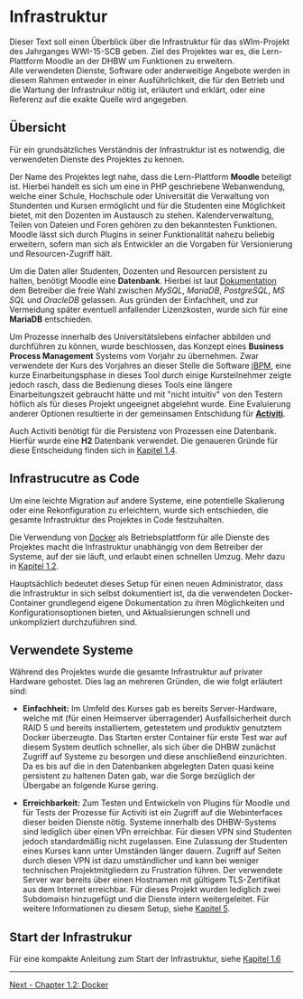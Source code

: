 # Infrastruktur

Dieser Text soll einen Überblick über die Infrastruktur für das sWIm-Projekt des Jahrganges WWI-15-SCB geben. Ziel des Projektes war es, die Lern-Plattform Moodle an der DHBW um Funktionen zu erweitern.  
Alle verwendeten Dienste, Software oder anderweitige Angebote werden in diesem Rahmen entweder in einer Ausführlichkeit, die für den Betrieb und die Wartung der Infrastrukur nötig ist, erläutert und erklärt, oder eine Referenz auf die exakte Quelle wird angegeben.

## Übersicht

Für ein grundsätzliches Verständnis der Infrastruktur ist es notwendig, die verwendeten Dienste des Projektes zu kennen. 

Der Name des Projektes legt nahe, dass die Lern-Plattform **Moodle** beteiligt ist. Hierbei handelt es sich um eine in PHP geschriebene Webanwendung, welche einer Schule, Hochschule oder Universität die Verwaltung von Stundenten und Kursen ermöglicht und für die Studenten eine Möglichkeit bietet, mit den Dozenten im Austausch zu stehen. Kalenderverwaltung, Teilen von Dateien und Foren gehören zu den bekanntesten Funktionen. Moodle lässt sich durch Plugins in seiner Funktionalität nahezu beliebig erweitern, sofern man sich als Entwickler an die Vorgaben für Versionierung und Resourcen-Zugriff hält.

Um die Daten aller Studenten, Dozenten und Resourcen persistent zu halten, benötigt Moodle eine **Datenbank**. Hierbei ist laut [Dokumentation](https://docs.moodle.org/20/en/Create\_Moodle\_site\_database) dem Betreiber die freie Wahl zwischen *MySQL*, *MariaDB*, *PostgreSQL*, *MS SQL* und *OracleDB* gelassen. Aus gründen der Einfachheit, und zur Vermeidung später eventuell anfallender Lizenzkosten, wurde sich für eine **MariaDB** entschieden.

Um Prozesse innerhalb des Universitätslebens einfacher abbilden und durchführen zu können, wurde beschlossen, das Konzept eines **Business Process Management** Systems vom Vorjahr zu übernehmen. Zwar verwendete der Kurs des Vorjahres an dieser Stelle die Software [jBPM](https://www.jbpm.org/), eine kurze Einarbeitungsphase in dieses Tool durch einige Kursteilnehmer zeigte jedoch rasch, dass die Bedienung dieses Tools eine längere Einarbeitungszeit gebraucht hätte und mit "nicht intuitiv" von den Testern höflich als für dieses Projekt ungeeignet abgelehnt wurde. Eine Evaluierung anderer Optionen resultierte in der gemeinsamen Entschidung für [**Activiti**](https://www.activiti.org/). 

Auch Activiti benötigt für die Persistenz von Prozessen eine Datenbank. Hierfür wurde eine **H2** Datenbank verwendet. Die genaueren Gründe für diese Entscheidung finden sich in [Kapitel 1.4](activiti-unter-docker.md).

## Infrastrucutre as Code

Um eine leichte Migration auf andere Systeme, eine potentielle Skalierung oder eine Rekonfiguration zu erleichtern, wurde sich entschieden, die gesamte Infrastruktur des Projektes in Code festzuhalten.

Die Verwendung von [Docker](docker.md) als Betriebsplattform für alle Dienste des Projektes macht die Infrastruktur unabhängig von dem Betreiber der Systeme, auf der sie läuft, und erlaubt einen schnellen Umzug. Mehr dazu in [Kapitel 1.2](docker.md).

Hauptsächlich bedeutet dieses Setup für einen neuen Administrator, dass die Infrastruktur in sich selbst dokumentiert ist, da die verwendeten Docker-Container grundlegend eigene Dokumentation zu ihren Möglichkeiten und Konfigurationsoptionen bieten, und Aktualisierungen schnell und unkompliziert durchzuführen sind.

## Verwendete Systeme

Während des Projektes wurde die gesamte Infrastruktur auf privater Hardware gehostet. Dies lag an mehreren Gründen, die wie folgt erläutert sind:

+ **Einfachheit:** Im Umfeld des Kurses gab es bereits Server-Hardware, welche mit (für einen Heimserver überragender) Ausfallsicherheit durch RAID 5 und bereits installiertem, getestetem und produktiv genutztem Docker überzeugte. Das Starten erster Container für erste Test war auf diesem System deutlich schneller, als sich über die DHBW zunächst Zugriff auf Systeme zu besorgen und diese anschließend einzurichten.
Da es bis auf die in den Datenbanken abgelegten Daten quasi keine persistent zu haltenen Daten gab, war die Sorge bezüglich der Übergabe an folgende Kurse gering.

+ **Erreichbarkeit:** Zum Testen und Entwickeln von Plugins für Moodle und für Tests der Prozesse für Activiti ist ein Zugriff auf die Webinterfaces dieser beiden Dienste nötig. Systeme innerhalb des DHBW-Systems sind lediglich über einen VPn erreichbar. Für diesen VPN sind Studenten jedoch standardmäßig nicht zugelassen. Eine Zulassung der Studenten eines Kurses kann unter Umständen länger dauern. Zugriff auf Seiten durch diesen VPN ist dazu umständlicher und kann bei weniger technischen Projektmitgliedern zu Frustration führen.
Der verwendete Server war bereits über einen Hostnamen mit gültigem TLS-Zertifikat aus dem Internet erreichbar. Für dieses Projekt wurden lediglich zwei Subdomaisn hinzugefügt und die Dienste intern weitergeleitet. Für weitere Informationen zu diesem Setup, siehe [Kapitel 5](nginx-als-reverse-proxy.md).

## Start der Infrastrukur

Für eine kompakte Anleitung zum Start der Infrastruktur, siehe [Kapitel 1.6](starten-der-infrastruktur.md)

*****************

[Next - Chapter 1.2: Docker](docker.md)